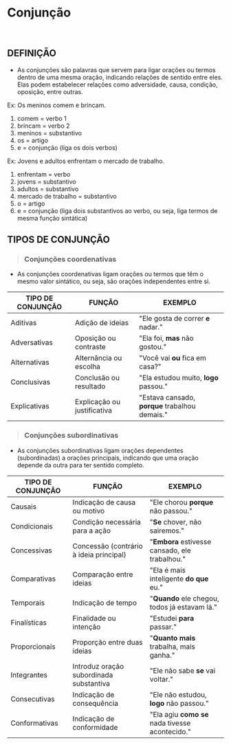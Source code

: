 # Conjunção

<br>

## DEFINIÇÃO
* As conjunções são palavras que servem para ligar orações ou termos dentro de uma mesma oração, indicando relações de sentido entre eles. Elas podem estabelecer relações como adversidade, causa, condição, oposição, entre outras.

Ex: Os meninos comem e brincam.
1. comem = verbo 1
2. brincam = verbo 2
3. meninos = substantivo
4. os = artigo
5. e = conjunção (liga os dois verbos)

Ex: Jovens e adultos enfrentam o mercado de trabalho.
1. enfrentam = verbo 
2. jovens = substantivo
3. adultos = substantivo
4. mercado de trabalho = substantivo
5. o = artigo
6. e = conjunção (liga dois substantivos ao verbo, ou seja, liga termos de mesma função sintática)

## TIPOS DE CONJUNÇÃO

> ### Conjunções coordenativas
* As conjunções coordenativas ligam orações ou termos que têm o mesmo valor sintático, ou seja, são orações independentes entre si.

| TIPO DE CONJUNÇÃO | FUNÇÃO                                         | EXEMPLO                                        |
|-------------------|------------------------------------------------|------------------------------------------------|
| Aditivas          | Adição de ideias                               | "Ele gosta de correr **e** nadar."             |
| Adversativas      | Oposição ou contraste                          | "Ela foi, **mas** não gostou."                 |
| Alternativas      | Alternância ou escolha                         | "Você vai **ou** fica em casa?"                |
| Conclusivas       | Conclusão ou resultado                         | "Ela estudou muito, **logo** passou."          |
| Explicativas      | Explicação ou justificativa                    | "Estava cansado, **porque** trabalhou demais." |

> ### Conjunções subordinativas
* As conjunções subordinativas ligam orações dependentes (subordinadas) a orações principais, indicando que uma oração depende da outra para ter sentido completo.

| TIPO DE CONJUNÇÃO | FUNÇÃO                                  | EXEMPLO                                         |
|-------------------|-----------------------------------------|-------------------------------------------------|
| Causais           | Indicação de causa ou motivo            | "Ele chorou **porque** não passou."             |
| Condicionais      | Condição necessária para a ação         | "**Se** chover, não sairemos."                  |
| Concessivas       | Concessão (contrário à ideia principal) | "**Embora** estivesse cansado, ele trabalhou."  |
| Comparativas      | Comparação entre ideias                 | "Ela é mais inteligente **do que** eu."         |
| Temporais         | Indicação de tempo                      | "**Quando** ele chegou, todos já estavam lá."   |
| Finalísticas      | Finalidade ou intenção                  | "Estudei **para** passar."                      |
| Proporcionais     | Proporção entre duas ideias             | "**Quanto mais** trabalha, mais ganha."         |
| Integrantes       | Introduz oração subordinada substantiva | "Ele não sabe **se** vai voltar."               |
| Consecutivas      | Indicação de consequência               | "Ele não estudou, **logo** não passou."         |
| Conformativas     | Indicação de conformidade               | "Ela agiu **como se** nada tivesse acontecido." |
